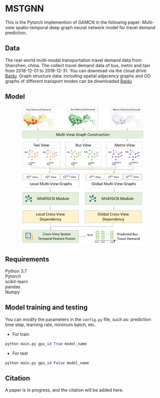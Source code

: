 # MSTGNN
This is the Pytorch implemention of GAMCN in the following paper: Multi-view spatio-temporal deep graph neural network model for travel demand prediction.

## Data
The real-world multi-modal transportation travel demand data from Shenzhen, china.
The collect travel demand data of bus, metro and taxi from 2018-12-01 to 2018-12-31.
You can download via the cloud drive: [Baidu](https://www.baidu.com/).
Graph structure data: including spatial adjacency graphs and OD graphs of different transport modes can be downloaded [Baidu](https://www.baidu.com/)



## Model

<p align="center">
  <img src="https://github.com/zhaotianhong/MSTGNN/blob/main/framework.png" width="400px">
</p>

## Requirements
Python 3.7  <br/>
Pytorch <br/>
scikit-learn <br/>
pandas <br/>
Numpy

## Model training and testing

You can modify the parameters in the `config.py` file, such as: prediction time step, learning rate, minimum batch, etc.

- For train

```python
python main.py gpu_id True model_name
```

- For test

```python
python main.py gpu_id False model_name
```


## Citation
A paper is in progress, and the citation will be added here.
